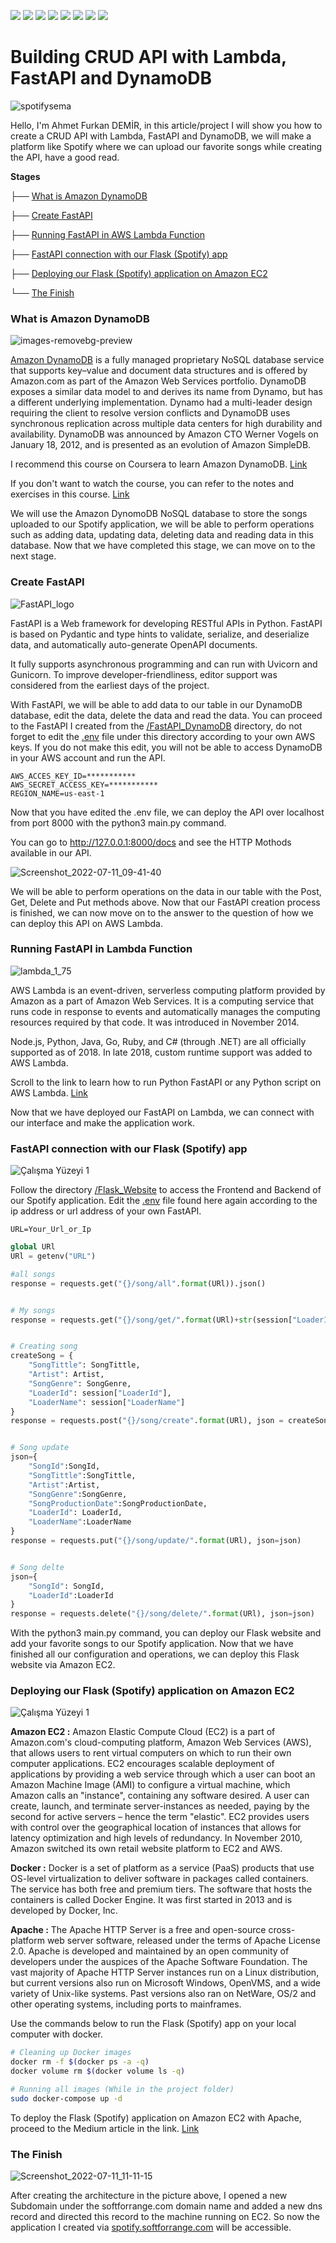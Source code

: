 ![](https://img.shields.io/badge/Amazon_AWS-FF9900?style=for-the-badge&logo=amazonaws&logoColor=white) ![](https://img.shields.io/badge/Amazon%20DynamoDB-4053D6?style=for-the-badge&logo=Amazon%20DynamoDB&logoColor=white) ![](https://img.shields.io/badge/Python-FFD43B?style=for-the-badge&logo=python&logoColor=blue) ![](https://img.shields.io/badge/fastapi-109989?style=for-the-badge&logo=FASTAPI&logoColor=white) ![](https://img.shields.io/badge/Ubuntu-E95420?style=for-the-badge&logo=ubuntu&logoColor=white) ![](https://img.shields.io/badge/Docker-2CA5E0?style=for-the-badge&logo=docker&logoColor=white) ![](https://img.shields.io/badge/Apache-D22128?style=for-the-badge&logo=Apache&logoColor=white) ![](https://img.shields.io/badge/Flask-000000?style=for-the-badge&logo=flask&logoColor=white)

# Building CRUD API with Lambda, FastAPI and DynamoDB

![spotifysema](https://user-images.githubusercontent.com/54184905/178221555-2e2a94dc-88e4-482d-b670-68ce811584ad.png)

Hello, I'm Ahmet Furkan DEMİR, in this article/project I will show you how to create a CRUD API with Lambda, FastAPI and DynamoDB, we will make a platform like Spotify where we can upload our favorite songs while creating the API, have a good read.

**Stages**

├──  [What is Amazon DynamoDB](https://github.com/AhmetFurkanDEMIR/Building-CRUD-API-with-Lambda-FastAPI-and-DynamoDB#what-is-amazon-dynamodb)

├── [Create FastAPI](https://github.com/AhmetFurkanDEMIR/Building-CRUD-API-with-Lambda-FastAPI-and-DynamoDB#create-fastapi)

├── [Running FastAPI in AWS Lambda Function](https://github.com/AhmetFurkanDEMIR/Building-CRUD-API-with-Lambda-FastAPI-and-DynamoDB#running-fastapi-in-lambda-function)

├── [FastAPI connection with our Flask (Spotify) app](https://github.com/AhmetFurkanDEMIR/Building-CRUD-API-with-Lambda-FastAPI-and-DynamoDB#fastapi-connection-with-our-flask-spotify-app)

├── [Deploying our Flask (Spotify) application on Amazon EC2](https://github.com/AhmetFurkanDEMIR/Building-CRUD-API-with-Lambda-FastAPI-and-DynamoDB#deploying-our-flask-spotify-application-on-amazon-ec2)

└── [The Finish](https://github.com/AhmetFurkanDEMIR/Building-CRUD-API-with-Lambda-FastAPI-and-DynamoDB#the-finish)


### What is Amazon DynamoDB

![images-removebg-preview](https://user-images.githubusercontent.com/54184905/178202112-64342ff7-8172-4c9e-a1d7-1173eb846f00.png)

[Amazon DynamoDB](https://aws.amazon.com/dynamodb/) is a fully managed proprietary NoSQL database service that supports key–value and document data structures and is offered by Amazon.com as part of the Amazon Web Services portfolio. DynamoDB exposes a similar data model to and derives its name from Dynamo, but has a different underlying implementation. Dynamo had a multi-leader design requiring the client to resolve version conflicts and DynamoDB uses synchronous replication across multiple data centers for high durability and availability. DynamoDB was announced by Amazon CTO Werner Vogels on January 18, 2012, and is presented as an evolution of Amazon SimpleDB.

I recommend this course on Coursera to learn Amazon DynamoDB. [Link](https://www.coursera.org/learn/dynamodb-nosql-database-driven-apps)

If you don't want to watch the course, you can refer to the notes and exercises in this course. [Link](https://github.com/AhmetFurkanDEMIR/Amazon-DynamoDB-Building-NoSQL-Database-Driven-Applications)

We will use the Amazon DynomoDB NoSQL database to store the songs uploaded to our Spotify application, we will be able to perform operations such as adding data, updating data, deleting data and reading data in this database. Now that we have completed this stage, we can move on to the next stage.


### Create FastAPI

![FastAPI_logo](https://user-images.githubusercontent.com/54184905/178194766-50e33c0c-a7bf-4efc-a0d8-51e53c85ae4b.png)

FastAPI is a Web framework for developing RESTful APIs in Python. FastAPI is based on Pydantic and type hints to validate, serialize, and deserialize data, and automatically auto-generate OpenAPI documents.

It fully supports asynchronous programming and can run with Uvicorn and Gunicorn. To improve developer-friendliness, editor support was considered from the earliest days of the project.

With FastAPI, we will be able to add data to our table in our DynamoDB database, edit the data, delete the data and read the data. You can proceed to the FastAPI I created from the [/FastAPI_DynamoDB](/FastAPI_DynamoDB/) directory, do not forget to edit the [.env](/FastAPI_DynamoDB/.env) file under this directory according to your own AWS keys. If you do not make this edit, you will not be able to access DynamoDB in your AWS account and run the API.

```env
AWS_ACCES_KEY_ID=***********
AWS_SECRET_ACCESS_KEY=***********
REGION_NAME=us-east-1
```

Now that you have edited the .env file, we can deploy the API over localhost from port 8000 with the python3 main.py command.

You can go to http://127.0.0.1:8000/docs and see the HTTP Mothods available in our API.

![Screenshot_2022-07-11_09-41-40](https://user-images.githubusercontent.com/54184905/178204099-68b7b0a4-f4f2-43ff-9f11-013856008090.png)

We will be able to perform operations on the data in our table with the Post, Get, Delete and Put methods above. Now that our FastAPI creation process is finished, we can now move on to the answer to the question of how we can deploy this API on AWS Lambda.

### Running FastAPI in Lambda Function

![lambda_1_75](https://user-images.githubusercontent.com/54184905/178223560-b83d10c5-cf41-45c3-a6df-df21d88f2f0e.png)

AWS Lambda is an event-driven, serverless computing platform provided by Amazon as a part of Amazon Web Services. It is a computing service that runs code in response to events and automatically manages the computing resources required by that code. It was introduced in November 2014.

Node.js, Python, Java, Go, Ruby, and C# (through .NET) are all officially supported as of 2018. In late 2018, custom runtime support was added to AWS Lambda.

Scroll to the link to learn how to run Python FastAPI or any Python script on AWS Lambda. [Link](https://docs.aws.amazon.com/lambda/latest/dg/python-package.html)

Now that we have deployed our FastAPI on Lambda, we can connect with our interface and make the application work.


### FastAPI connection with our Flask (Spotify) app

![Çalışma Yüzeyi 1](https://user-images.githubusercontent.com/54184905/178221791-4890b6d2-507f-47c5-b562-3832664b6a6b.png)

Follow the directory [/Flask_Website](/Flask_Website) to access the Frontend and Backend of our Spotify application. Edit the [.env](/Flask_Website/.env) file found here again according to the ip address or url address of your own FastAPI.


```env
URL=Your_Url_or_Ip
```

```python
global URl
URl = getenv("URL")
```

```python
#all songs
response = requests.get("{}/song/all".format(URl)).json()


# My songs
response = requests.get("{}/song/get/".format(URl)+str(session["LoaderId"])).json()


# Creating song
createSong = {
    "SongTittle": SongTittle,
    "Artist": Artist,
    "SongGenre": SongGenre,
    "LoaderId": session["LoaderId"],
    "LoaderName": session["LoaderName"]
}
response = requests.post("{}/song/create".format(URl), json = createSong)


# Song update
json={
    "SongId":SongId,
    "SongTittle":SongTittle,
    "Artist":Artist,
    "SongGenre":SongGenre,
    "SongProductionDate":SongProductionDate,
    "LoaderId": LoaderId, 
    "LoaderName":LoaderName
}
response = requests.put("{}/song/update/".format(URl), json=json)


# Song delte
json={
    "SongId": SongId, 
    "LoaderId":LoaderId
}
response = requests.delete("{}/song/delete/".format(URl), json=json)
```

With the python3 main.py command, you can deploy our Flask website and add your favorite songs to our Spotify application. Now that we have finished all our configuration and operations, we can deploy this Flask website via Amazon EC2.


### Deploying our Flask (Spotify) application on Amazon EC2

![Çalışma Yüzeyi 1](https://user-images.githubusercontent.com/54184905/178222338-c96322f3-5077-4bbd-90c8-cfeffcd86441.png)

**Amazon EC2 :** Amazon Elastic Compute Cloud (EC2) is a part of Amazon.com's cloud-computing platform, Amazon Web Services (AWS), that allows users to rent virtual computers on which to run their own computer applications. EC2 encourages scalable deployment of applications by providing a web service through which a user can boot an Amazon Machine Image (AMI) to configure a virtual machine, which Amazon calls an "instance", containing any software desired. A user can create, launch, and terminate server-instances as needed, paying by the second for active servers – hence the term "elastic". EC2 provides users with control over the geographical location of instances that allows for latency optimization and high levels of redundancy. In November 2010, Amazon switched its own retail website platform to EC2 and AWS.

**Docker :** Docker is a set of platform as a service (PaaS) products that use OS-level virtualization to deliver software in packages called containers. The service has both free and premium tiers. The software that hosts the containers is called Docker Engine. It was first started in 2013 and is developed by Docker, Inc.

**Apache :** The Apache HTTP Server is a free and open-source cross-platform web server software, released under the terms of Apache License 2.0. Apache is developed and maintained by an open community of developers under the auspices of the Apache Software Foundation. The vast majority of Apache HTTP Server instances run on a Linux distribution, but current versions also run on Microsoft Windows, OpenVMS, and a wide variety of Unix-like systems. Past versions also ran on NetWare, OS/2 and other operating systems, including ports to mainframes.

Use the commands below to run the Flask (Spotify) app on your local computer with docker.

```bash
# Cleaning up Docker images
docker rm -f $(docker ps -a -q)
docker volume rm $(docker volume ls -q)

# Running all images (While in the project folder)
sudo docker-compose up -d
```

To deploy the Flask (Spotify) application on Amazon EC2 with Apache, proceed to the Medium article in the link. [Link](https://medium.com/@ahmetfurkandemir/deploy-the-python-flask-website-f43fcc5f2c80)


### The Finish

![Screenshot_2022-07-11_11-11-15](https://user-images.githubusercontent.com/54184905/178218713-a3fadd19-73b4-4955-bec8-03361428456b.png)

After creating the architecture in the picture above, I opened a new Subdomain under the softforrange.com domain name and added a new dns record and directed this record to the machine running on EC2. So now the application I created via [spotify.softforrange.com](https://spotify.softforrange.com/) will be accessible.
